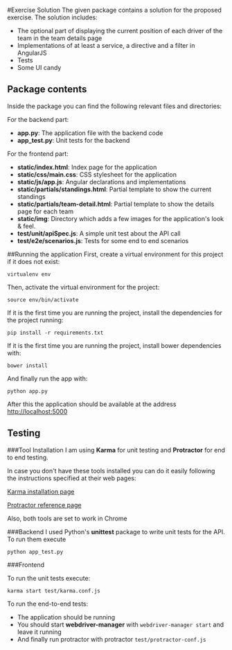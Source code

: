 #Exercise Solution
The given package contains a solution for the proposed exercise. The solution includes:

* The optional part of displaying the current position of each driver of the team in the team details page
* Implementations of at least a service, a directive and a filter in AngularJS
* Tests
* Some UI candy

## Package contents

Inside the package you can find the following relevant files and directories:

For the backend part:

* **app.py**: The application file with the backend code
* **app_test.py**: Unit tests for the backend

For the frontend part:

* **static/index.html**: Index page for the application
* **static/css/main.css**: CSS stylesheet for the application
* **static/js/app.js**: Angular declarations and implementations
* **static/partials/standings.html**: Partial template to show the current standings
* **static/partials/team-detail.html**: Partial template to show the details page for each team
* **static/img**: Directory which adds a few images for the application's look & feel.
* **test/unit/apiSpec.js**: A simple unit test about the API call
* **test/e2e/scenarios.js**: Tests for some end to end scenarios

##Running the application
First, create a virtual environment for this project if it does not exist:

    virtualenv env

Then, activate the virtual environment for the project:

    source env/bin/activate

If it is the first time you are running the project, install the dependencies for the project running:

    pip install -r requirements.txt
    
If it is the first time you are running the project, install bower dependencies with:

    bower install

And finally run the app with:

    python app.py

After this the application should be available at the address [http://localhost:5000](http://localhost:5000)


## Testing
###Tool Installation
I am using **Karma** for unit testing and **Protractor** for end to end testing.

In case you don't have these tools installed you can do it easily following the instructions specified at their web pages:

[Karma installation page](http://karma-runner.github.io/0.13/intro/installation.htm)

[Protractor reference page](https://angular.github.io/protractor/#)

Also, both tools are set to work in Chrome

###Backend
I used Python's **unittest** package to write unit tests for the API. To run them execute

    python app_test.py

###Frontend


To run the unit tests execute:


    karma start test/karma.conf.js


To run the end-to-end tests:

* The application should be running
* You should start **webdriver-manager** with `webdriver-manager start` and leave it running
* And finally run protractor with protractor `test/protractor-conf.js`
